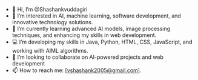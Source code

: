

- 👋 Hi, I’m @Shashankvuddagiri
- 👀 I’m interested in AI, machine learning, software development, and innovative technology solutions.
- 🌱 I’m currently learning advanced AI models, image processing techniques, and enhancing my skills in web development.
- 💻 I’m developing my skills  in Java, Python, HTML, CSS, JavaScript, and working with AIML algorithms.
- 💞️ I’m looking to collaborate on AI-powered projects and web development
- 📫 How to reach me: [vshashank2005@gmail.com]. 
